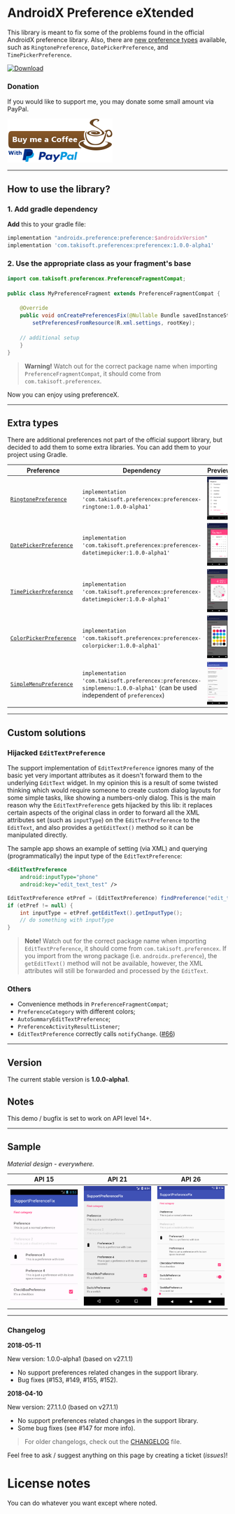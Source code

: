 # AndroidX Preference eXtended

This library is meant to fix some of the problems found in the official AndroidX preference library. Also, there are [new preference types](#extra-types) available, such as `RingtonePreference`, `DatePickerPreference`, and `TimePickerPreference`.

[ ![Download](https://api.bintray.com/packages/gericop/maven/com.takisoft.fix%3Apreference-v7/images/download.svg) ](https://bintray.com/gericop/maven/com.takisoft.fix%3Apreference-v7/_latestVersion)

### Donation

If you would like to support me, you may donate some small amount via PayPal.

[ ![Buy me a coffee](https://raw.githubusercontent.com/Gericop/Android-Support-Preference-V7-Fix/master/images/donate.png)](https://www.paypal.me/korossyg/0eur)

---

## How to use the library?
### 1. Add gradle dependency
**Add** this to your gradle file:
```gradle
implementation "androidx.preference:preference:$androidxVersion"
implementation 'com.takisoft.preferencex:preferencex:1.0.0-alpha1'
```

### 2. Use the appropriate class as your fragment's base

```java
import com.takisoft.preferencex.PreferenceFragmentCompat;

public class MyPreferenceFragment extends PreferenceFragmentCompat {

    @Override
    public void onCreatePreferencesFix(@Nullable Bundle savedInstanceState, String rootKey) {
        setPreferencesFromResource(R.xml.settings, rootKey);
	
	// additional setup
    }
}
```
> **Warning!** Watch out for the correct package name when importing `PreferenceFragmentCompat`, it should come from `com.takisoft.preferencex`.

Now you can enjoy using preferenceX.

---

## Extra types

There are additional preferences not part of the official support library, but decided to add them to some extra libraries. You can add them to your project using Gradle.

Preference | Dependency | Preview
-|-|-
[`RingtonePreference`](https://github.com/Gericop/Android-Support-Preference-V7-Fix/wiki/Preference-types#ringtonepreference) | `implementation 'com.takisoft.preferencex:preferencex-ringtone:1.0.0-alpha1'` | ![API 26](https://raw.githubusercontent.com/Gericop/Android-Support-Preference-V7-Fix/master/images/ringtone_api26.png)
[`DatePickerPreference`](https://github.com/Gericop/Android-Support-Preference-V7-Fix/wiki/Preference-types#datepickerpreference) | `implementation 'com.takisoft.preferencex:preferencex-datetimepicker:1.0.0-alpha1'` | ![API 26](https://raw.githubusercontent.com/Gericop/Android-Support-Preference-V7-Fix/master/images/datepicker_api26.png)
[`TimePickerPreference`](https://github.com/Gericop/Android-Support-Preference-V7-Fix/wiki/Preference-types#timepickerpreference) | `implementation 'com.takisoft.preferencex:preferencex-datetimepicker:1.0.0-alpha1'` | ![API 26](https://raw.githubusercontent.com/Gericop/Android-Support-Preference-V7-Fix/master/images/timepicker_api26.png)
[`ColorPickerPreference`](https://github.com/Gericop/Android-Support-Preference-V7-Fix/wiki/Preference-types#colorpickerpreference) | `implementation 'com.takisoft.preferencex:preferencex-colorpicker:1.0.0-alpha1'` | ![API 26](https://raw.githubusercontent.com/Gericop/Android-Support-Preference-V7-Fix/master/images/colorpicker_api26_fixed.png)
[`SimpleMenuPreference`](https://github.com/Gericop/Android-Support-Preference-V7-Fix/wiki/Preference-types#simplemenupreference) | `implementation 'com.takisoft.preferencex:preferencex-simplemenu:1.0.0-alpha1'` (can be used independent of `preferencex`) | ![API 26](https://raw.githubusercontent.com/Gericop/Android-Support-Preference-V7-Fix/master/images/simplemenu_api26.png)

---

## Custom solutions

### Hijacked `EditTextPreference`
The support implementation of `EditTextPreference` ignores many of the basic yet very important attributes as it doesn't forward them to the underlying `EditText` widget. In my opinion this is a result of some twisted thinking which would require someone to create custom dialog layouts for some simple tasks, like showing a numbers-only dialog. This is the main reason why the `EditTextPreference` gets hijacked by this lib: it replaces certain aspects of the original class in order to forward all the XML attributes set (such as `inputType`) on the `EditTextPreference` to the `EditText`, and also provides a `getEditText()` method so it can be manipulated directly.

The sample app shows an example of setting (via XML) and querying (programmatically) the input type of the `EditTextPreference`:
```xml
<EditTextPreference
    android:inputType="phone"
    android:key="edit_text_test" />
```

```java
EditTextPreference etPref = (EditTextPreference) findPreference("edit_text_test");
if (etPref != null) {
    int inputType = etPref.getEditText().getInputType();
    // do something with inputType
}
```
> **Note!** Watch out for the correct package name when importing `EditTextPreference`, it should come from `com.takisoft.preferencex`. If you import from the wrong package (i.e. `androidx.preference`), the `getEditText()` method will not be available, however, the XML attributes will still be forwarded and processed by the `EditText`.

### Others

* Convenience methods in `PreferenceFragmentCompat`;
* `PreferenceCategory` with different colors;
* `AutoSummaryEditTextPreference`;
* `PreferenceActivityResultListener`;
* `EditTextPreference` correctly calls `notifyChange`. ([#66](https://github.com/Gericop/Android-Support-Preference-V7-Fix/pull/66))


---

## Version
The current stable version is **1.0.0-alpha1**.

## Notes #
This demo / bugfix is set to work on API level 14+.

---

## Sample

_Material design - everywhere._

API 15 | API 21 | API 26
-|-|-
![API 15](https://raw.githubusercontent.com/Gericop/Android-Support-Preference-V7-Fix/master/images/base_api15.png) | ![API 21](https://raw.githubusercontent.com/Gericop/Android-Support-Preference-V7-Fix/master/images/base_api21.png) | ![API 26](https://raw.githubusercontent.com/Gericop/Android-Support-Preference-V7-Fix/master/images/base_api26.png)

---

### Changelog

**2018-05-11**

New version: 1.0.0-alpha1 (based on v27.1.1)

- No support preferences related changes in the support library.
- Bug fixes (#153, #149, #155, #152).

**2018-04-10**

New version: 27.1.1.0 (based on v27.1.1)

- No support preferences related changes in the support library.
- Some bug fixes (see #147 for more info).

> For older changelogs, check out the [CHANGELOG](CHANGELOG.md) file.

Feel free to ask / suggest anything on this page by creating a ticket (*issues*)!

# License notes #
You can do whatever you want except where noted.
